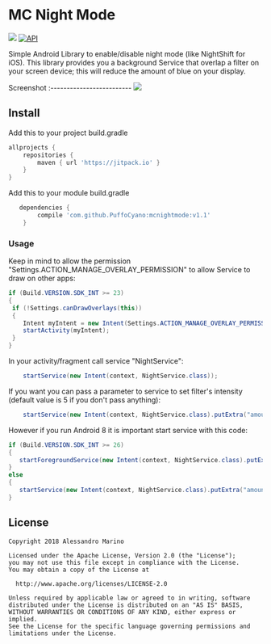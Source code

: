 # MC Night Mode
[![](https://img.shields.io/badge/license-Apache%20License%202.0-blue.svg)](https://www.apache.org/licenses/LICENSE-2.0.html)
<a target="_blank" href="https://developer.android.com/reference/android/os/Build.VERSION_CODES.html#JELLY_BEAN"><img src="https://img.shields.io/badge/API-16%2B-blue.svg?style=flat" alt="API" /></a>

Simple Android Library to enable/disable night mode (like NightShift for iOS). This library provides you a background Service that overlap a filter on your screen device; this will reduce the amount of blue on your display.

Screenshot
:-------------------------
![](https://i.imgur.com/DNnnX2Q.gif)

## Install
Add this to your project build.gradle
``` gradle
allprojects {
    repositories {
        maven { url 'https://jitpack.io' }
    }
}
```
Add this to your module build.gradle

```gradle
   dependencies {
        compile 'com.github.PuffoCyano:mcnightmode:v1.1'
    }

```
### Usage
Keep in mind to allow the permission "Settings.ACTION_MANAGE_OVERLAY_PERMISSION" to allow Service to draw on other apps:
```java
if (Build.VERSION.SDK_INT >= 23)
{
 if (!Settings.canDrawOverlays(this))
 {
    Intent myIntent = new Intent(Settings.ACTION_MANAGE_OVERLAY_PERMISSION, Uri.parse("package:" + getPackageName()));
    startActivity(myIntent);
 }
}
```
In your activity/fragment call service "NightService":
```java
    startService(new Intent(context, NightService.class));
```
If you want you can pass a parameter to service to set filter's intensity (default value is 5 if you don't pass anything):
```java
    startService(new Intent(context, NightService.class).putExtra("amount",value)); // value = 0 - 10
```
However if you run Android 8 it is important start service with this code:
```java
if (Build.VERSION.SDK_INT >= 26)
{
   startForegroundService(new Intent(context, NightService.class).putExtra("amount",value));
}
else
{
   startService(new Intent(context, NightService.class).putExtra("amount",value));
}
```

## License
```
Copyright 2018 Alessandro Marino

Licensed under the Apache License, Version 2.0 (the "License");
you may not use this file except in compliance with the License.
You may obtain a copy of the License at

  http://www.apache.org/licenses/LICENSE-2.0

Unless required by applicable law or agreed to in writing, software
distributed under the License is distributed on an "AS IS" BASIS,
WITHOUT WARRANTIES OR CONDITIONS OF ANY KIND, either express or implied.
See the License for the specific language governing permissions and
limitations under the License.
```
